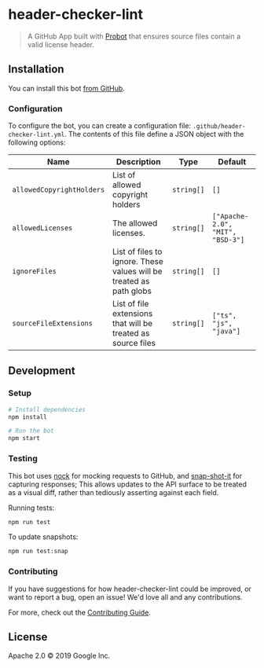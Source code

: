 # header-checker-lint

> A GitHub App built with [Probot][probot] that ensures source files contain a
valid license header.

## Installation

You can install this bot [from GitHub][github-app-link].

### Configuration

To configure the bot, you can create a configuration file:
`.github/header-checker-lint.yml`. The contents of this file define a JSON object
with the following options:

| Name | Description | Type | Default |
|----- | ----------- | ---- | ------- |
| `allowedCopyrightHolders` | List of allowed copyright holders | `string[]` | `[]` |
| `allowedLicenses` | The allowed licenses. | `string[]` | `["Apache-2.0", "MIT", "BSD-3"]` |
| `ignoreFiles` | List of files to ignore. These values will be treated as path globs | `string[]` | `[]` |
| `sourceFileExtensions` | List of file extensions that will be treated as source files | `string[]` | `["ts", "js", "java"]` |

## Development

### Setup

```sh
# Install dependencies
npm install

# Run the bot
npm start
```

### Testing

This bot uses [nock][nock] for mocking requests
to GitHub, and [snap-shot-it][snap-shot-it] for capturing responses; This allows
updates to the API surface to be treated as a visual diff, rather than tediously
asserting against each field.

Running tests:

```sh
npm run test
```

To update snapshots:

```sh
npm run test:snap
```

### Contributing

If you have suggestions for how header-checker-lint could be improved, or want
to report a bug, open an issue! We'd love all and any contributions.

For more, check out the [Contributing Guide][contributing-guide].

## License

Apache 2.0 © 2019 Google Inc.

[probot]: https://github.com/probot/probot
[github-app-link]: https://github.com/apps/license-header-lint-gcf
[nock]: https://www.npmjs.com/package/nock
[snap-shot-it]: https://www.npmjs.com/package/snap-shot-it
[contributing-guide]: https://github.com/googleapis/repo-automation-bots/blob/master/CONTRIBUTING.md
